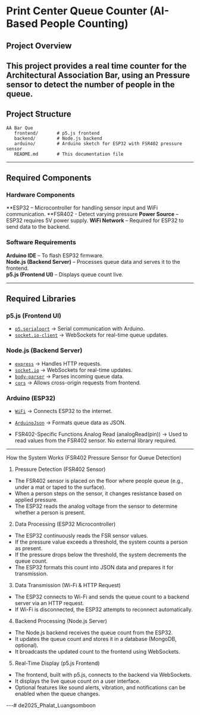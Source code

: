# Print Center Queue Counter (AI-Based People Counting)

## Project Overview
This project provides a real time counter for the Architectural Association Bar, using an Pressure sensor to detect the number of people in the queue.
---

## Project Structure
```
AA Bar Que
   frontend/       # p5.js frontend
   backend/        # Node.js backend
   arduino/        # Arduino sketch for ESP32 with FSR402 pressure sensor
   README.md       # This documentation file
```

---

## Required Components
### **Hardware Components**
  **ESP32 – Microcontroller for handling sensor input and WiFi communication.
  **FSR402 - Detect varying pressure
  **Power Source** – ESP32 requires 5V power supply.
  **WiFi Network** – Required for ESP32 to send data to the backend.  

### **Software Requirements**
  **Arduino IDE** – To flash ESP32 firmware.  
  **Node.js (Backend Server)** – Processes queue data and serves it to the frontend.  
  **p5.js (Frontend UI)** – Displays queue count live.  

---

## Required Libraries

### **p5.js (Frontend UI)**
- [`p5.serialport`](https://github.com/p5-serial/p5.serialport) → Serial communication with Arduino.
- [`socket.io-client`](https://socket.io/docs/v4/client-api/) → WebSockets for real-time queue updates.

### **Node.js (Backend Server)**
- [`express`](https://www.npmjs.com/package/express) → Handles HTTP requests.
- [`socket.io`](https://www.npmjs.com/package/socket.io) → WebSockets for real-time updates.
- [`body-parser`](https://www.npmjs.com/package/body-parser) → Parses incoming queue data.
- [`cors`](https://www.npmjs.com/package/cors) → Allows cross-origin requests from frontend.

### **Arduino (ESP32)**
- [`WiFi`](https://www.arduino.cc/en/Reference/WiFi) → Connects ESP32 to the internet.
- [`ArduinoJson`](https://arduinojson.org/) → Formats queue data as JSON.

  
- FSR402-Specific Functions
Analog Read (analogRead(pin)) → Used to read values from the FSR402 sensor. No external library required.



---

How the System Works (FSR402 Pressure Sensor for Queue Detection)
1. Pressure Detection (FSR402 Sensor)
* The FSR402 sensor is placed on the floor where people queue (e.g., under a mat or taped to the surface).
* When a person steps on the sensor, it changes resistance based on applied pressure.
* The ESP32 reads the analog voltage from the sensor to determine whether a person is present.
2. Data Processing (ESP32 Microcontroller)
* The ESP32 continuously reads the FSR sensor values.
* If the pressure value exceeds a threshold, the system counts a person as present.
* If the pressure drops below the threshold, the system decrements the queue count.
* The ESP32 formats this count into JSON data and prepares it for transmission.
3. Data Transmission (Wi-Fi & HTTP Request)
* The ESP32 connects to Wi-Fi and sends the queue count to a backend server via an HTTP request.
* If Wi-Fi is disconnected, the ESP32 attempts to reconnect automatically.
4. Backend Processing (Node.js Server)
* The Node.js backend receives the queue count from the ESP32.
* It updates the queue count and stores it in a database (MongoDB, optional).
* It broadcasts the updated count to the frontend using WebSockets.
5. Real-Time Display (p5.js Frontend)
* The frontend, built with p5.js, connects to the backend via WebSockets.
* It displays the live queue count on a user interface.
* Optional features like sound alerts, vibration, and notifications can be enabled when the queue changes.

---# de2025_Phalat_Luangsomboon
